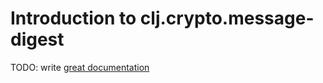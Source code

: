 # Introduction to clj.crypto.message-digest

TODO: write [great documentation](http://jacobian.org/writing/great-documentation/what-to-write/)
